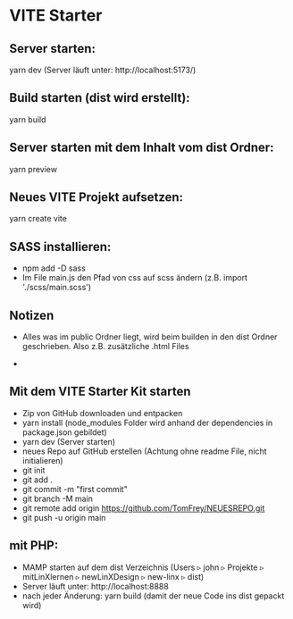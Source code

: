 # VITE Starter 


## Server starten:
yarn dev
(Server läuft unter: http://localhost:5173/)


## Build starten (dist wird erstellt):
yarn build


## Server starten mit dem Inhalt vom dist Ordner:
yarn preview 



## Neues VITE Projekt aufsetzen:
yarn create vite



## SASS installieren:
- npm add -D sass
- Im File main.js den Pfad von css auf scss ändern (z.B. import './scss/main.scss')


## Notizen
- Alles was im public Ordner liegt, wird beim builden in den dist Ordner geschrieben. 
  Also z.B. zusätzliche .html Files

- 


## Mit dem VITE Starter Kit starten
- Zip von GitHub downloaden und entpacken
- yarn install (node_modules Folder wird anhand der dependencies in package.json gebildet)
- yarn dev (Server starten)
- neues Repo auf GitHub erstellen (Achtung ohne readme File, nicht initialieren)
- git init
- git add .
- git commit -m "first commit"
- git branch -M main
- git remote add origin https://github.com/TomFrey/NEUESREPO.git
- git push -u origin main



## mit PHP:
- MAMP starten auf dem dist Verzeichnis
  (Users ▹ john ▹ Projekte ▹ mitLinXlernen ▹ newLinXDesign ▹ new-linx ▹ dist)
- Server läuft unter: http://localhost:8888
- nach jeder Änderung: yarn build (damit der neue Code ins dist gepackt wird)
